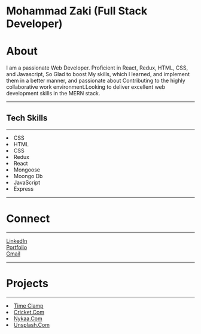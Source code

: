   <h1>Mohammad Zaki (Full Stack Developer)</h1>
   <h1>About</h1>
   
   <p>I am a passionate Web Developer. Proficient in React, Redux,
    HTML, CSS, and Javascript, So Glad to boost My skills, which
    l learned, and implement them in a better manner, and
    passionate about Contributing to the highly collaborative work
    environment.Looking to deliver excellent web development
    skills in the MERN stack.</p>
     <hr/>
      <h2>Tech Skills</h2>
      <hr/>
      <div display="flex">
      <div><li>CSS</li></div>
      </div>
    <li>HTML</li>    <li>CSS</li>
    <li>Redux</li>
    <li>React</li>
    <li>Mongoose</li>
    <li>Moongo Db</li>
    <li>JavaScript</li>
    <li>Express</li>
    <hr/>
    <h1>Connect</h1>
<hr/>
  <a href="https://www.linkedin.com/in/mohammad-zaki-b48821158" target="_blank"">LinkedIn</a>
  <br/>
  <a href="https://portfolio-zaki.vercel.app" target="_blank">Portfolio</a>
  <br/>
  <a href="mailto:mohammadzaki7058@gmail.com" target="_blank">Gmail</a>
     <hr/>
    <h1>Projects</h1>
<hr/>
  <li>
        <a href="https://timecampcloneweb.netlify.app">Time Clamp</a>
        </li>
        <li>
        <a href="https://barbarous-use-2331app.vercel.app">Cricket.Com</a>
        </li>
        <li>
        <a href="https://rococo-jalebi-9c168f.netlify.app">Nykaa.Com</a>
        </li>
        <li>
            <a href="https://precious-sorbet-178450.netlify.app">Unsplash.Com</a>
            </li>
  
  

